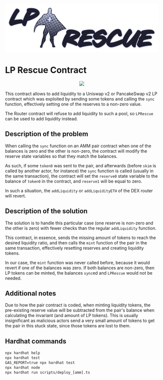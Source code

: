 ![LP-Rescue](https://github.com/beeb/lp-rescue-frontend/raw/main/logo-readme.svg)

# LP Rescue Contract

<p align="center">
  <a href="https://github.com/beeb/lp-rescue-contract/actions/workflows/hardhat.yml">
    <img src="https://github.com/beeb/lp-rescue-contract/actions/workflows/hardhat.yml/badge.svg" />
  </a>
</p>

This contract allows to add liquidity to a Uniswap v2 or PancakeSwap v2 LP contract which was exploited by sending
some tokens and calling the `sync` function, effectively setting one of the reserves to a non-zero value.

The Router contract will refuse to add liquidity to such a pool, so `LPRescue` can be used to add liquidity instead.

## Description of the problem

When calling the `sync` function on an AMM pair contract when one of the balances is zero and the other is non-zero,
the contract will modify the reserve state variables so that they match the balances.

As such, if some `token0` was sent to the pair, and afterwards (before `skim` is called by another actor, for instance)
the `sync` function is called (usually in the same transaction), the contract will set the `reserve0` state variable
to the balance of `token0` in the contract, and `reserve1` will be equal to zero.

In such a situation, the `addLiquidity` or `addLiquidityETH` of the DEX router will revert.

## Description of the solution

The solution is to handle this particular case (one reserve is non-zero and the other is zero) with fewer checks
than the regular `addLiquidity` function.

This contract, in essence, sends the missing amount of tokens to reach the desired liquidity ratio, and then calls
the `mint` function of the pair in the same transaction, effectively resetting reserves and creating liquidity tokens.

In our case, the `mint` function was never called before, because it would revert if one of the balances was zero.
If both balances are non-zero, then LP tokens can be minted, the balances `sync`ed and `LPRescue` would not be needed.

## Additional notes

Due to how the pair contract is coded, when minting liquidity tokens, the pre-existing reserve value will be subtracted
from the pair's balance when calculating the invariant (and amount of LP tokens). This is usually insignificant as
malicious actors send a very small amount of tokens to get the pair in this stuck state, since those tokens are lost
to them.

## Hardhat commands

```shell
npx hardhat help
npx hardhat test
GAS_REPORT=true npx hardhat test
npx hardhat node
npx hardhat run scripts/deploy_[amm].ts
```
